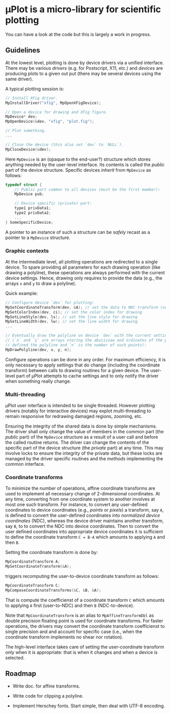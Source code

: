 # µPlot is a micro-library for scientific plotting

You can have a look at the code but this is largely a work in progress.


## Guidelines

At the lowest level, plotting is done by device drivers via a unified
interface.  There may be various *drivers* (e.g. for Postscript, X11, etc.) and
*devices* are producing plots to a given out put (there may be several devices
using the same driver).

A typical plotting session is:

```c
// Install XFig driver.
MpInstallDriver("xfig", MpOpenXFigDevice);

// Open a device for drawing and XFig figure.
MpDevice* dev;
MpOpenDevice(&dev, "xfig", "plot.fig");

// Plot something.
...

// Close the device (this also set `dev` to `NULL`).
MpCloseDevice(&dev);
```

Here `MpDevice` is an (opaque to the end-user?) structure which stores anything
needed by the user-level interface.  Its contents is called the *public* part
of the device structure.  Specific devices *inherit* from `MpDevice` as
follows:

```c
typedef struct {
    // Public part common to all devices (must be the first member):
    MpDevice pub;

    // Device specific (private) part:
    type1 privData1;
    type2 privData2;
    ...
} SomeSpecificDevice;
```

A pointer to an instance of such a structure can be *safely* recast as a pointer
to a `MpDevice` structure.


### Graphic contexts

At the intermediate level, all plotting operations are redirected to a single
device.  To spare providing all parameters for each drawing operation (like
drawing a polyline), these operations are always performed with the current
device settings.  Hence, drawing only requires to provide the data (e.g., the
arrays `x` and `y` to draw a polyline).

Quick example:

```c
// Configure device `dev` for plotting:
MpSetCoordinateTransform(dev, &A); // set the data to NDC transform (see below)
MpSetColorIndex(dev, ci); // set the color index for drawing
MpSetLineStyle(dev, ls); // set the line style for drawing
MpSetLineWidth(dev, lw); // set the line width for drawing
...

// Eventually draw the polyline on device `dev` with the current settings
// (`x` and `y` are arrays storing the abscissae and ordinates of the points
// defined the polyline and `n` is the number of such points):
MpDrawPolyline(dev, x, y, n);
```

Configure operations can be done in any order.  For maximum efficiency, it is
only necessary to apply settings that do change (including the coordinate
transform) between calls to drawing routines for a given device.  The
user-level part of µPlot attempts to cache settings and to only notify the
driver when something really change.


### Multi-threading

µPlot user interface is intended to be single threaded.  However plotting
drivers (notably for interactive devices) may explot multi-threading to remain
responsive for redrawing damaged regions, zooming, etc.

Ensuring the integrity of the shared data is done by simple mechanisms.  The
driver shall only change the value of members in the common part (the *public*
part) of the `MpDevice` structure as a result of a user call and before the
called routine returns.  The driver can change the contents of the specific
part of the device structure (the *private* part) at any time.  This may
involve locks to ensure the integrity of the private data, but these locks are
managed by the driver specific routines and the *methods* implementing the
common interface.


### Coordinate transforms

To minimize the number of operations, affine coordinate transforms are used to
implement all necessary change of 2-dimensional coordinates.  At any time,
converting from one coordinate system to another involves at most one such
transform.  For instance, to convert any user-defined coordinates to device
coordinates (e.g., *points* or *pixels*) a transform, say `A`, is defined to
convert the user-defined coordinates into *normalized device coordinates*
(NDC), whereas the device driver maintains another transform, say `B`, to to
convert the NDC into device coordinates.  Then to convert the user defined
coordinates into appropriate device coordinates it is sufficient to define the
coordinate transform `C = B⋅A` which amounts to applying `A` and then `B`.

Setting the coordinate transform is done by:

```c
MpCoordinateTransform A;
MpSetCoordinateTransform(&A);
```

triggers recomputing the user-to-device coordinate transform as follows:

```c
MpCoordinateTransform C;
MpComposeCoordinateTransforms(&C, &B, &A);
```

That is compute the coefficienst of a coordinate transform `C` which amounts to
applying `A` first (user-to-NDC) and then `B` (NDC-to-device).

Note that `MpCoordinateTransform` is an alias to `MpAffineTransformDbl` as
double precision floating point is used for coordinate transforms.  For faster
operations, the drivers may convert the coordinate transform coefficienst to
single precision and and account for specific case (i.e., when the coordinate
transform implements no shear nor rotation).

The high-level interface takes care of setting the user-coordinate transform
only when it is appropriate: that is when it changes and when a device is
selected.



## Roadmap

- Write doc. for affine transforms.

- Write code for clipping a polyline.

- Implement Herschey fonts.  Start simple, then deal with UTF-8 encoding.
